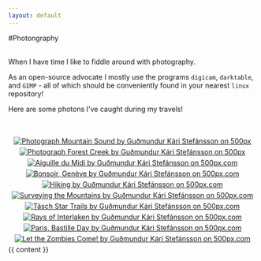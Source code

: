 ```yaml
---
layout: default
---
```

#Photongraphy

<br/>
When I have time I like to fiddle around with photography.


As an open-source advocate I mostly use the programs <code>digicam</code>, <code>darktable</code>, and <code>GIMP</code> - all of which should be conveniently found in your nearest <code>linux</code> repository!

Here are some photons I've caught during my travels!
<br/>
<br/>
<br/>

<div id="photos">
	<center>
<a href="http://500px.com/photo/65555293">
  <img src="http://ppcdn.500px.org/65555293/2db7894392005d4d549d257ce6e5603ed872c2f4/3.jpg" alt="Photograph Mountain Sound by Guðmundur Kári Stefánsson on 500px" border="0" style="margin: 0 0 5px 0;">
  </a>
<a href="http://500px.com/photo/64503505">
  <img src="http://ppcdn.500px.org/64503505/bada1e593589408010b9c9ceba5bfba318e3bb26/3.jpg" alt="Photograph Forest Creek by Guðmundur Kári Stefánsson on 500px" border="0" style="margin: 0 0 5px 0;">
  </a>
<a href="http://500px.com/photo/50429118">
  <img src="http://ppcdn.500px.org/50429118/e0bcaeff038b77fc2059f2bb4e354ae83e86d832/3.jpg" alt="Aiguille du Midi by Guðmundur Kári Stefánsson on 500px.com" border="0" style="margin: 0 0 5px 0;">
</a>
<a href="http://500px.com/photo/38306292">
  <img src="http://ppcdn.500px.org/38306292/186a4ab63ad5f5df34568056d4adcc448bc4e4b5/3.jpg" alt="Bonsoir, Genève by Guðmundur Kári Stefánsson on 500px.com" border="0" style="margin: 0 0 5px 0;">
</a>
<a href="http://500px.com/photo/46554248">
  <img src="http://ppcdn.500px.org/46554248/fdaca59fcbc416b9faaa825ba1e1ff26a19b088e/3.jpg" alt="Hiking by Guðmundur Kári Stefánsson on 500px.com" border="0" style="margin: 0 0 5px 0;">
</a>
<a href="http://500px.com/photo/44206782">
  <img src="http://pcdn.500px.net/44206782/cd02aeb12dba2860fa93027ec066689359ac3b14/3.jpg" alt="Surveying the Mountains by Guðmundur Kári Stefánsson on 500px.com" border="0" style="margin: 0 0 5px 0;">
</a>
<a href="http://500px.com/photo/46555402">
  <img src="http://ppcdn.500px.org/46555402/47eac460ba2b7e23ad443c2a1304504960dc2a4c/3.jpg" alt="Täsch Star Trails by Guðmundur Kári Stefánsson on 500px.com" border="0" style="margin: 0 0 5px 0;">
</a>
<a href="http://500px.com/photo/39863802">
  <img src="http://pcdn.500px.net/39863802/0e6ad75279862f6e12704d6719a9b8ca38d4dd41/3.jpg" alt="Rays of Interlaken by Guðmundur Kári Stefánsson on 500px.com" border="0" style="margin: 0 0 5px 0;">
</a>
<a href="http://500px.com/photo/40566344">
  <img src="http://pcdn.500px.net/40566344/686c5d4d1ca423366c16f3bd0fb0ff2d45ecd215/3.jpg" alt="Paris, Bastille Day by Guðmundur Kári Stefánsson on 500px.com" border="0" style="margin: 0 0 5px 0;">
</a>
<a href="http://500px.com/photo/41864426">
  <img src="http://pcdn.500px.net/41864426/03bdbd8058a01c74919749a19609f6cb177de3be/3.jpg" alt="Let the Zombies Come! by Guðmundur Kári Stefánsson on 500px.com" border="0" style="margin: 0 0 5px 0;">
</a>

</center>
</div>
{{ content }}
